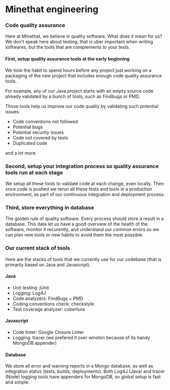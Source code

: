 
# Minethat engineering

### Code quality assurance

Here at Minethat, we believe in quality software. What does it mean for us? We don't speak here about testing, that is uber important when writing softwares, but the tools that are complements to your tests.

#### First, setup quality assurance tools at the early beginning

We took the habit to spend hours before any project just working on a packaging of the new project that includes enough code quality assurance tools.

For example, any of our Java project starts with an empty source code already validated by a bunch of tools, such as Findbugs or PMD.

Those tools help us improve our code quality by validating such potential issues:

* Code conventions not followed
* Potential bugs
* Potential security issues
* Code not covered by tests
* Duplicated code

and a lot more.

### Second, setup your integration process so quality assurance tools run at each stage

We setup all these tools to validate code at each change, even locally. Then once code is pushed we rerun all these tests and tools in a production environment, as part of our continuous integration and deployment process.

### Third, store everything in database

The golden rule of quality software. Every process should store a result in a database. This data let us have a good overview of the health of the software, monitor it recurently, and understand our common errors so we can plan new tools or new habits to avoid them the most possible.

### Our current stack of tools

Here are the stacks of tools that we currently use for our codebase (that is primarily based on Java and Javascript).

#### Java

* Unit testing: jUnit
* Logging: Log4J
* Code analyzers: FindBugs + PMD
* Coding conventions check: checkstyle
* Test coverage analyzer: cobertura

#### Javascript

* Code linter: Google Closure Linter
* Logging: tracer (we prefered it over winston because of its handy MongoDB appender)

#### Database

We store all error and warning reports in a Mongo database, as well as integration status (tests, builds, deployments). Both Log4J (Java) and tracer (Node) logging tools have appenders for MongoDB, so global setup is fast and simple.